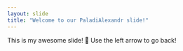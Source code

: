```yaml
---
layout: slide
title: "Welcome to our PaladiAlexandr slide!"
---
```

This is my awesome slide! :tada:
Use the left arrow to go back!
